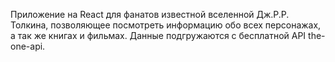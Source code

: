 Приложение на React для фанатов известной вселенной Дж.Р.Р. Толкина, позволяющее посмотреть информацию обо всех персонажах, а так же книгах и фильмах. Данные подгружаются с бесплатной API the-one-api.
